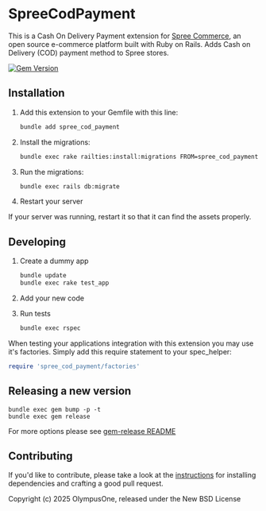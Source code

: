 # SpreeCodPayment

This is a Cash On Delivery Payment extension for [Spree Commerce](https://spreecommerce.org), an open source e-commerce platform built with Ruby on Rails. Adds Cash on Delivery (COD) payment method to Spree stores.

[![Gem Version](https://badge.fury.io/rb/spree_cod_payment.svg)](https://badge.fury.io/rb/spree_cod_payment)

## Installation

1. Add this extension to your Gemfile with this line:

    ```ruby
    bundle add spree_cod_payment
    ```

2. Install the migrations:

    ```sh
    bundle exec rake railties:install:migrations FROM=spree_cod_payment
    ```

3. Run the migrations:

    ```sh
    bundle exec rails db:migrate
    ```

4. Restart your server

  If your server was running, restart it so that it can find the assets properly.

## Developing

1. Create a dummy app

    ```bash
    bundle update
    bundle exec rake test_app
    ```

2. Add your new code
3. Run tests

    ```bash
    bundle exec rspec
    ```

When testing your applications integration with this extension you may use it's factories.
Simply add this require statement to your spec_helper:

```ruby
require 'spree_cod_payment/factories'
```

## Releasing a new version

```shell
bundle exec gem bump -p -t
bundle exec gem release
```

For more options please see [gem-release README](https://github.com/svenfuchs/gem-release)

## Contributing

If you'd like to contribute, please take a look at the
[instructions](CONTRIBUTING.md) for installing dependencies and crafting a good
pull request.

Copyright (c) 2025 OlympusOne, released under the New BSD License

